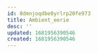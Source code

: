 ```yaml
---
id: 8dmnjoqdbe0yrlrp20fe973
title: Ambient_eerie
desc: ''
updated: 1681956390546
created: 1681956390546
---
```

